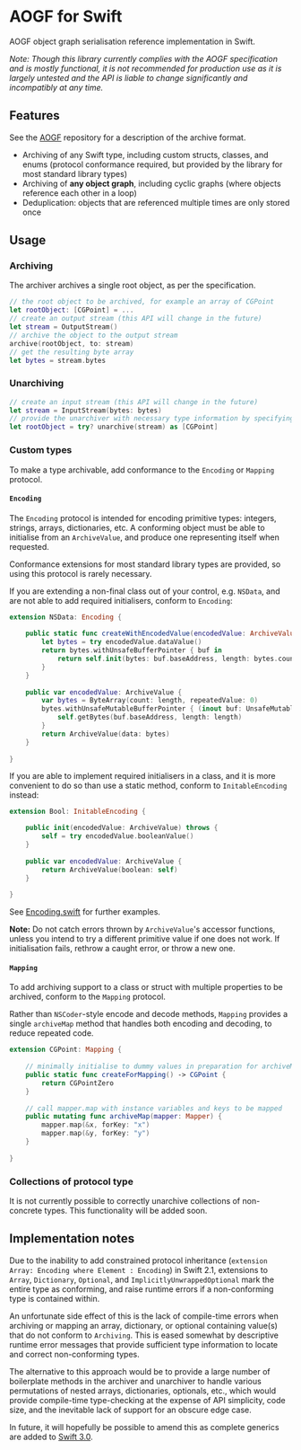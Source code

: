 # AOGF for Swift

AOGF object graph serialisation reference implementation in Swift.

*Note: Though this library currently complies with the AOGF specification and is mostly functional, it is not recommended for production use as it is largely untested and the API is liable to change significantly and incompatibly at any time.*

## Features

See the [AOGF](https://github.com/PartiallyFinite/AOGF) repository for a description of the archive format.

- Archiving of any Swift type, including custom structs, classes, and enums (protocol conformance required, but provided by the library for most standard library types)
- Archiving of **any object graph**, including cyclic graphs (where objects reference each other in a loop)
- Deduplication: objects that are referenced multiple times are only stored once

## Usage

### Archiving

The archiver archives a single root object, as per the specification.

```swift
// the root object to be archived, for example an array of CGPoint
let rootObject: [CGPoint] = ...
// create an output stream (this API will change in the future)
let stream = OutputStream()
// archive the object to the output stream
archive(rootObject, to: stream)
// get the resulting byte array
let bytes = stream.bytes
```

### Unarchiving

```swift
// create an input stream (this API will change in the future)
let stream = InputStream(bytes: bytes)
// provide the unarchiver with necessary type information by specifying the root object's type
let rootObject = try? unarchive(stream) as [CGPoint]
```

### Custom types

To make a type archivable, add conformance to the `Encoding` or `Mapping` protocol.

#### `Encoding`

The `Encoding` protocol is intended for encoding primitive types: integers, strings, arrays, dictionaries, etc. A conforming object must be able to initialise from an `ArchiveValue`, and produce one representing itself when requested.

Conformance extensions for most standard library types are provided, so using this protocol is rarely necessary.

If you are extending a non-final class out of your control, e.g. `NSData`, and are not able to add required initialisers, conform to `Encoding`:

```swift
extension NSData: Encoding {
	
	public static func createWithEncodedValue(encodedValue: ArchiveValue) throws -> Self {
		let bytes = try encodedValue.dataValue()
		return bytes.withUnsafeBufferPointer { buf in
			return self.init(bytes: buf.baseAddress, length: bytes.count)
		}
	}
	
	public var encodedValue: ArchiveValue {
		var bytes = ByteArray(count: length, repeatedValue: 0)
		bytes.withUnsafeMutableBufferPointer { (inout buf: UnsafeMutableBufferPointer<Byte>) in
			self.getBytes(buf.baseAddress, length: length)
		}
		return ArchiveValue(data: bytes)
	}
	
}
```

If you are able to implement required initialisers in a class, and it is more convenient to do so than use a static method, conform to `InitableEncoding` instead: 

```swift
extension Bool: InitableEncoding {

	public init(encodedValue: ArchiveValue) throws {
		self = try encodedValue.booleanValue()
	}
	
	public var encodedValue: ArchiveValue {
		return ArchiveValue(boolean: self)
	}
	
}
```

See [Encoding.swift](AOGF/Encoding.swift) for further examples.

**Note:** Do not catch errors thrown by `ArchiveValue`'s accessor functions, unless you intend to try a different primitive value if one does not work. If initialisation fails, rethrow a caught error, or throw a new one.

#### `Mapping`

To add archiving support to a class or struct with multiple properties to be archived, conform to the `Mapping` protocol.

Rather than `NSCoder`-style encode and decode methods, `Mapping` provides a single `archiveMap` method that handles both encoding and decoding, to reduce repeated code.

```swift
extension CGPoint: Mapping {
	
	// minimally initialise to dummy values in preparation for archiveMap
	public static func createForMapping() -> CGPoint {
		return CGPointZero
	}
	
	// call mapper.map with instance variables and keys to be mapped
	public mutating func archiveMap(mapper: Mapper) {
		mapper.map(&x, forKey: "x")
		mapper.map(&y, forKey: "y")
	}
	
}
```

### Collections of protocol type

It is not currently possible to correctly unarchive collections of non-concrete types. This functionality will be added soon.

## Implementation notes

Due to the inability to add constrained protocol inheritance (`extension Array: Encoding where Element : Encoding`) in Swift 2.1, extensions to `Array`, `Dictionary`, `Optional`, and `ImplicitlyUnwrappedOptional` mark the entire type as conforming, and raise runtime errors if a non-conforming type is contained within.

An unfortunate side effect of this is the lack of compile-time errors when archiving or mapping an array, dictionary, or optional containing value(s) that do not conform to `Archiving`. This is eased somewhat by descriptive runtime error messages that provide sufficient type information to locate and correct non-conforming types.

The alternative to this approach would be to provide a large number of boilerplate methods in the archiver and unarchiver to handle various permutations of nested arrays, dictionaries, optionals, etc., which would provide compile-time type-checking at the expense of API simplicity, code size, and the inevitable lack of support for an obscure edge case.

In future, it will hopefully be possible to amend this as complete generics are added to [Swift 3.0](https://github.com/apple/swift-evolution).

